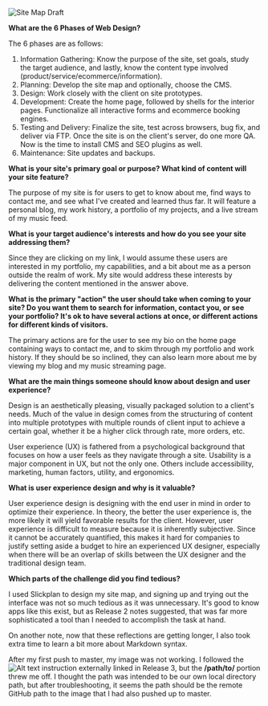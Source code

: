 ![Site Map Draft](img/site-map.png)

<b>What are the 6 Phases of Web Design?</b>  

The 6 phases are as follows:  

1.  Information Gathering: Know the purpose of the site, set goals, study the target audience, and lastly, know the content type involved (product/service/ecommerce/information).
2.  Planning: Develop the site map and optionally, choose the CMS.
3.  Design: Work closely with the client on site prototypes.
4.  Development: Create the home page, followed by shells for the interior pages. Functionalize all interactive forms and ecommerce booking engines. 
5.  Testing and Delivery: Finalize the site, test across browsers, bug fix, and deliver via FTP. Once the site is on the client's server, do one more QA. Now is the time to install CMS and SEO plugins as well.
6.  Maintenance: Site updates and backups.

<b>What is your site's primary goal or purpose?
What kind of content will your site feature?</b>  

The purpose of my site is for users to get to know about me, find ways to contact me, and see what I've created and learned thus far. It will feature a personal blog, my work history, a portfolio of my projects, and a live stream of my music feed.

<b>What is your target audience's interests and how do you see your site addressing them?</b>  

Since they are clicking on my link, I would assume these users are interested in my portfolio, my capabilities, and a bit about me as a person outside the realm of work. My site would address these interests by delivering the content mentioned in the answer above.

<b>What is the primary "action" the user should take when coming to your site? Do you want them to search for information, contact you, or see your portfolio? It's ok to have several actions at once, or different actions for different kinds of visitors.</b>  

The primary actions are for the user to see my bio on the home page containing ways to contact me, and to skim through my portfolio and work history. If they should be so inclined, they can also learn more about me by viewing my blog and my music streaming page.

<b>What are the main things someone should know about design and user experience?</b>  

Design is an aesthetically pleasing, visually packaged solution to a client's needs. Much of the value in design comes from the structuring of content into multiple prototypes with multiple rounds of client input to achieve a certain goal, whether it be a higher click through rate, more orders, etc.  

User experience (UX) is fathered from a psychological background that focuses on how a user feels as they navigate through a site. Usability is a major component in UX, but not the only one. Others include accessibility, marketing, human factors, utility, and ergonomics.

<b>What is user experience design and why is it valuable?</b>  

User experience design is designing with the end user in mind in order to optimize their experience. In theory, the better the user experience is, the more likely it will yield favorable results for the client. However, user experience is difficult to measure because it is inherently subjective. Since it cannot be accurately quantified, this makes it hard for companies to justify setting aside a budget to hire an experienced UX designer, especially when there will be an overlap of skills between the UX designer and the traditional design team.

<b>Which parts of the challenge did you find tedious?</b>  

I used Slickplan to design my site map, and signing up and trying out the interface was not so much tedious as it was unnecessary. It's good to know apps like this exist, but as Release 2 notes suggested, that was far more sophisticated a tool than I needed to accomplish the task at hand.  

On another note, now that these reflections are getting longer, I also took extra time to learn a bit more about Markdown syntax. 

After my first push to master, my image was not working. I followed the ![Alt text](/path/to/img.jpg) instruction externally linked in Release 3, but the <b>/path/to/</b> portion threw me off. I thought the path was intended to be our own local directory path, but after troubleshooting, it seems the path should be the remote GitHub path to the image that I had also pushed up to master.